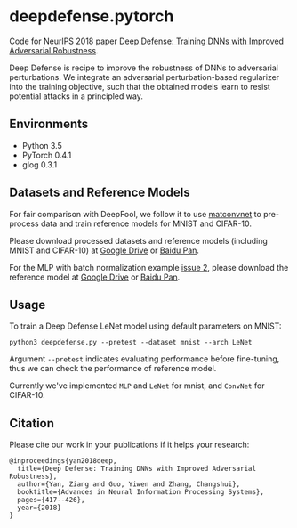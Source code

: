 # deepdefense.pytorch
Code for NeurIPS 2018 paper [Deep Defense: Training DNNs with Improved Adversarial Robustness](https://papers.nips.cc/paper/7324-deep-defense-training-dnns-with-improved-adversarial-robustness).

Deep Defense is recipe to improve the robustness of DNNs to adversarial perturbations. We integrate an adversarial perturbation-based regularizer into the training objective, such that the obtained models learn to resist potential attacks in a principled way.

## Environments
* Python 3.5
* PyTorch 0.4.1
* glog 0.3.1

## Datasets and Reference Models
For fair comparison with DeepFool, we follow it to use [matconvnet](https://github.com/vlfeat/matconvnet/releases/tag/v1.0-beta24) to pre-process data and train reference models for MNIST and CIFAR-10.

Please download processed datasets and reference models (including MNIST and CIFAR-10) at [Google Drive](https://drive.google.com/open?id=15xoZ-LUbc9GZpTlxmCJmvL_DR2qYEu2J) or [Baidu Pan](https://pan.baidu.com/s/1-TSXR8kVcat7IXtuE74nJg).

For the MLP with batch normalization example [issue 2](https://github.com/ZiangYan/deepdefense.pytorch/issues/2), please download the reference model at [Google Drive](https://drive.google.com/open?id=1Vy4xWeXhOX_QluYH33SHVE3q_KDOOBeF) or [Baidu Pan](https://pan.baidu.com/s/1cIgGX6b-1AQ4ybSyX2xDew).

## Usage
To train a Deep Defense LeNet model using default parameters on MNIST:

```
python3 deepdefense.py --pretest --dataset mnist --arch LeNet
```

Argument ```--pretest``` indicates evaluating performance before fine-tuning, thus we can check the performance of reference model.

Currently we've implemented ```MLP``` and ```LeNet``` for mnist, and ```ConvNet``` for CIFAR-10.

## Citation
Please cite our work in your publications if it helps your research:

```
@inproceedings{yan2018deep,
  title={Deep Defense: Training DNNs with Improved Adversarial Robustness},
  author={Yan, Ziang and Guo, Yiwen and Zhang, Changshui},
  booktitle={Advances in Neural Information Processing Systems},
  pages={417--426},
  year={2018}
}
```
